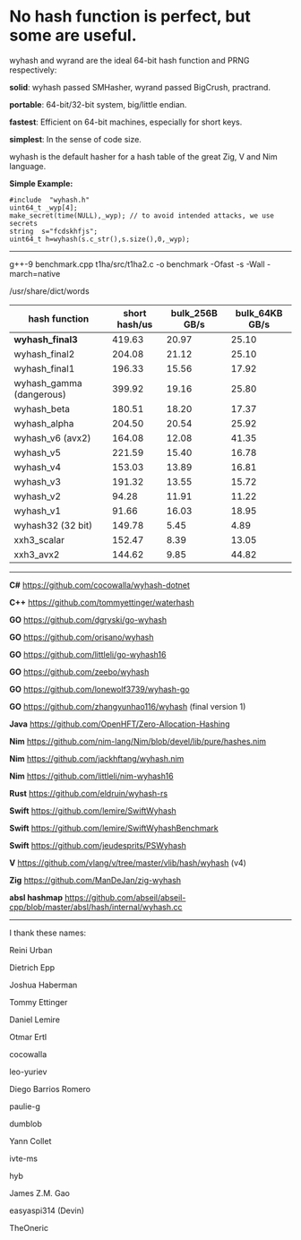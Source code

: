 No hash function is perfect, but some are useful.
====

wyhash and wyrand are the ideal 64-bit hash function and PRNG respectively: 

**solid**:  wyhash passed SMHasher, wyrand passed BigCrush, practrand.

**portable**: 64-bit/32-bit system, big/little endian.
  
**fastest**:  Efficient on 64-bit machines, especially for short keys.
  
**simplest**: In the sense of code size.

wyhash is the default hasher for a hash table of the great Zig, V and Nim language.

**Simple Example:**
```
#include  "wyhash.h"
uint64_t _wyp[4];
make_secret(time(NULL),_wyp); // to avoid intended attacks, we use secrets
string  s="fcdskhfjs";
uint64_t h=wyhash(s.c_str(),s.size(),0,_wyp);
```

----------------------------------------

g++-9 benchmark.cpp t1ha/src/t1ha2.c -o benchmark -Ofast -s  -Wall -march=native

/usr/share/dict/words

|hash function  |short hash/us  |bulk_256B GB/s |bulk_64KB GB/s |
|----           |----           |----           |----           |
|**wyhash_final3** |419.63         |20.97          |25.10          |
|wyhash_final2  |204.08         |21.12          |25.10          |
|wyhash_final1  |196.33         |15.56          |17.92          |
|wyhash_gamma (dangerous) |399.92         |19.16          |25.80          |
|wyhash_beta    |180.51         |18.20          |17.37          |
|wyhash_alpha   |204.50         |20.54          |25.92          |
|wyhash_v6 (avx2) |164.08         |12.08          |41.35          |
|wyhash_v5      |221.59         |15.40          |16.78          |
|wyhash_v4      |153.03         |13.89          |16.81          |
|wyhash_v3      |191.32         |13.55          |15.72          |
|wyhash_v2      |94.28          |11.91          |11.22          |
|wyhash_v1      |91.66          |16.03          |18.95          |
|wyhash32 (32 bit) |149.78         |5.45           |4.89           |
|xxh3_scalar    |152.47         |8.39           |13.05          |
|xxh3_avx2      |144.62         |9.85           |44.82          |

----------------------------------------

**C#**  https://github.com/cocowalla/wyhash-dotnet

**C++**  https://github.com/tommyettinger/waterhash

**GO**  https://github.com/dgryski/go-wyhash

**GO**  https://github.com/orisano/wyhash

**GO** https://github.com/littleli/go-wyhash16

**GO** https://github.com/zeebo/wyhash

**GO** https://github.com/lonewolf3739/wyhash-go

**GO** https://github.com/zhangyunhao116/wyhash (final version 1)

**Java** https://github.com/OpenHFT/Zero-Allocation-Hashing

**Nim** https://github.com/nim-lang/Nim/blob/devel/lib/pure/hashes.nim

**Nim** https://github.com/jackhftang/wyhash.nim

**Nim** https://github.com/littleli/nim-wyhash16

**Rust**  https://github.com/eldruin/wyhash-rs

**Swift** https://github.com/lemire/SwiftWyhash

**Swift**  https://github.com/lemire/SwiftWyhashBenchmark

**Swift**  https://github.com/jeudesprits/PSWyhash

**V** https://github.com/vlang/v/tree/master/vlib/hash/wyhash (v4)

**Zig** https://github.com/ManDeJan/zig-wyhash

**absl hashmap** https://github.com/abseil/abseil-cpp/blob/master/absl/hash/internal/wyhash.cc

----------------------------------------

I thank these names:

Reini Urban

Dietrich Epp

Joshua Haberman

Tommy Ettinger

Daniel Lemire

Otmar Ertl

cocowalla

leo-yuriev

Diego Barrios Romero

paulie-g 

dumblob

Yann Collet

ivte-ms

hyb

James Z.M. Gao

easyaspi314 (Devin)

TheOneric


